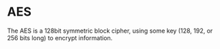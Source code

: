 # AES

The AES is a 128bit symmetric block cipher, using some key (128, 192, or 256 bits long) to encrypt information.

